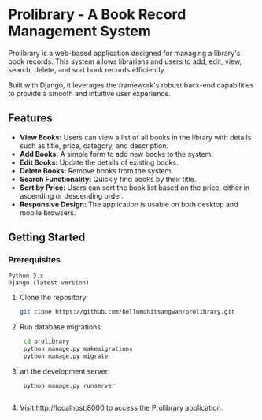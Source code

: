 # Prolibrary - A Book Record Management System

Prolibrary is a web-based application designed for managing a library's book records. This system allows librarians and users to add, edit, view, search, delete, and sort book records efficiently. 

Built with Django, it leverages the framework's robust back-end capabilities to provide a smooth and intuitive user experience.



## Features

- **View Books:** Users can view a list of all books in the library with details such as title, price, category, and description.
- **Add Books:** A simple form to add new books to the system.
- **Edit Books:** Update the details of existing books.
- **Delete Books:** Remove books from the system.
- **Search Functionality:** Quickly find books by their title.
- **Sort by Price:** Users can sort the book list based on the price, either in ascending or descending order.
- **Responsive Design:** The application is usable on both desktop and mobile browsers.


## Getting Started

### Prerequisites
```
Python 3.x
Django (latest version)
```


1. Clone the repository:

   ```bash
   git clone https://github.com/hellomohitsangwan/prolibrary.git

2. Run database migrations:
   ```bash
    cd prolibrary
    python manage.py makemigrations
    python manage.py migrate


3. art the development server:
   ```bash
    python manage.py runserver



4. Visit http://localhost:8000 to access the Prolibrary application.